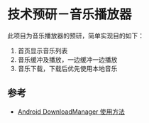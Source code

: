 # 技术预研－音乐播放器

此项目为音乐播放器的预研，简单实现目的如下：

1. 首页显示音乐列表
2. 音乐缓冲及播放，一边缓冲一边播放
3. 音乐下载，下载后优先使用本地音乐


## 参考

* [Android DownloadManager 使用方法](http://blog.vogella.com/2011/06/14/android-downloadmanager-example/)
